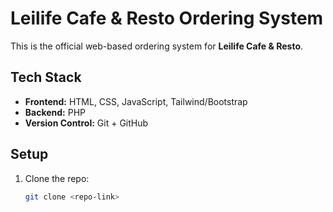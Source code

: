 # Leilife Cafe & Resto Ordering System

This is the official web-based ordering system for **Leilife Cafe & Resto**.

## Tech Stack
- **Frontend:** HTML, CSS, JavaScript, Tailwind/Bootstrap
- **Backend:** PHP
- **Version Control:** Git + GitHub

## Setup
1. Clone the repo:
   ```bash
   git clone <repo-link>
